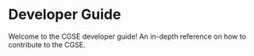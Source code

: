 # Developer Guide

Welcome to the CGSE developer guide! An in-depth reference on how to contribute to the CGSE.
